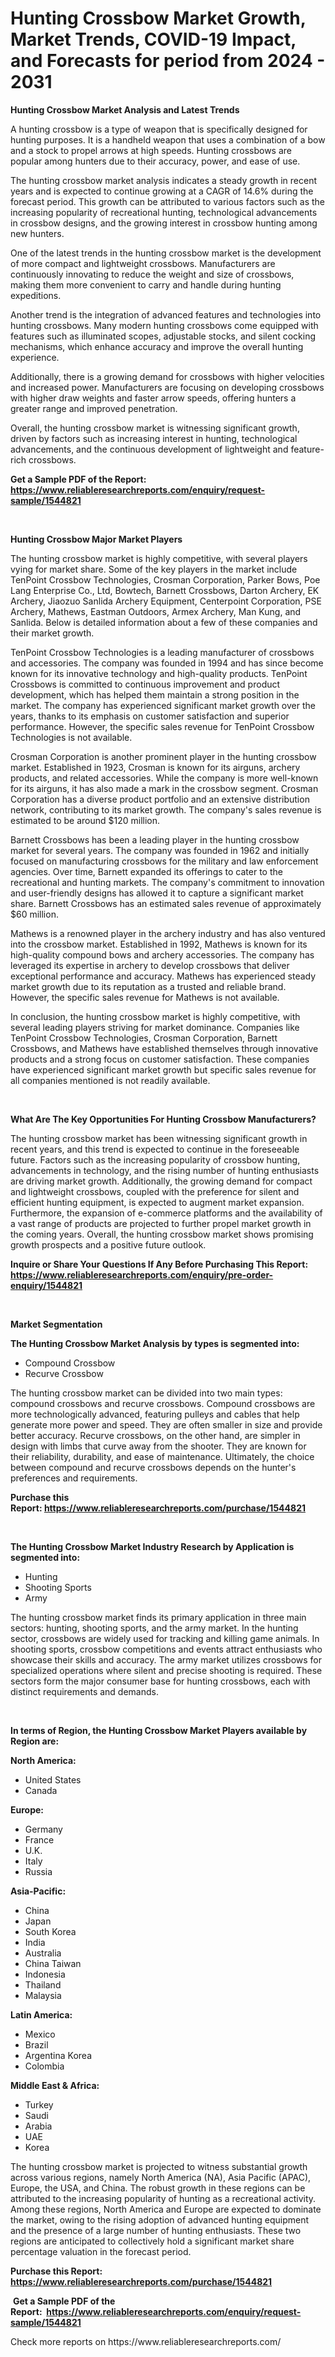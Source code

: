 <p><h1>Hunting Crossbow Market Growth, Market Trends, COVID-19 Impact, and Forecasts for period from 2024 - 2031</h1></p><p><strong>Hunting Crossbow Market Analysis and Latest Trends</strong></p>
<p><p>A hunting crossbow is a type of weapon that is specifically designed for hunting purposes. It is a handheld weapon that uses a combination of a bow and a stock to propel arrows at high speeds. Hunting crossbows are popular among hunters due to their accuracy, power, and ease of use.</p><p>The hunting crossbow market analysis indicates a steady growth in recent years and is expected to continue growing at a CAGR of 14.6% during the forecast period. This growth can be attributed to various factors such as the increasing popularity of recreational hunting, technological advancements in crossbow designs, and the growing interest in crossbow hunting among new hunters.</p><p>One of the latest trends in the hunting crossbow market is the development of more compact and lightweight crossbows. Manufacturers are continuously innovating to reduce the weight and size of crossbows, making them more convenient to carry and handle during hunting expeditions.</p><p>Another trend is the integration of advanced features and technologies into hunting crossbows. Many modern hunting crossbows come equipped with features such as illuminated scopes, adjustable stocks, and silent cocking mechanisms, which enhance accuracy and improve the overall hunting experience.</p><p>Additionally, there is a growing demand for crossbows with higher velocities and increased power. Manufacturers are focusing on developing crossbows with higher draw weights and faster arrow speeds, offering hunters a greater range and improved penetration.</p><p>Overall, the hunting crossbow market is witnessing significant growth, driven by factors such as increasing interest in hunting, technological advancements, and the continuous development of lightweight and feature-rich crossbows.</p></p>
<p><strong>Get a Sample PDF of the Report:&nbsp; <a href="https://www.reliableresearchreports.com/enquiry/request-sample/1544821">https://www.reliableresearchreports.com/enquiry/request-sample/1544821</a></strong></p>
<p>&nbsp;</p>
<p><strong>Hunting Crossbow Major Market Players</strong></p>
<p><p>The hunting crossbow market is highly competitive, with several players vying for market share. Some of the key players in the market include TenPoint Crossbow Technologies, Crosman Corporation, Parker Bows, Poe Lang Enterprise Co., Ltd, Bowtech, Barnett Crossbows, Darton Archery, EK Archery, Jiaozuo Sanlida Archery Equipment, Centerpoint Corporation, PSE Archery, Mathews, Eastman Outdoors, Armex Archery, Man Kung, and Sanlida. Below is detailed information about a few of these companies and their market growth.</p><p>TenPoint Crossbow Technologies is a leading manufacturer of crossbows and accessories. The company was founded in 1994 and has since become known for its innovative technology and high-quality products. TenPoint Crossbows is committed to continuous improvement and product development, which has helped them maintain a strong position in the market. The company has experienced significant market growth over the years, thanks to its emphasis on customer satisfaction and superior performance. However, the specific sales revenue for TenPoint Crossbow Technologies is not available.</p><p>Crosman Corporation is another prominent player in the hunting crossbow market. Established in 1923, Crosman is known for its airguns, archery products, and related accessories. While the company is more well-known for its airguns, it has also made a mark in the crossbow segment. Crosman Corporation has a diverse product portfolio and an extensive distribution network, contributing to its market growth. The company's sales revenue is estimated to be around $120 million.</p><p>Barnett Crossbows has been a leading player in the hunting crossbow market for several years. The company was founded in 1962 and initially focused on manufacturing crossbows for the military and law enforcement agencies. Over time, Barnett expanded its offerings to cater to the recreational and hunting markets. The company's commitment to innovation and user-friendly designs has allowed it to capture a significant market share. Barnett Crossbows has an estimated sales revenue of approximately $60 million.</p><p>Mathews is a renowned player in the archery industry and has also ventured into the crossbow market. Established in 1992, Mathews is known for its high-quality compound bows and archery accessories. The company has leveraged its expertise in archery to develop crossbows that deliver exceptional performance and accuracy. Mathews has experienced steady market growth due to its reputation as a trusted and reliable brand. However, the specific sales revenue for Mathews is not available.</p><p>In conclusion, the hunting crossbow market is highly competitive, with several leading players striving for market dominance. Companies like TenPoint Crossbow Technologies, Crosman Corporation, Barnett Crossbows, and Mathews have established themselves through innovative products and a strong focus on customer satisfaction. These companies have experienced significant market growth but specific sales revenue for all companies mentioned is not readily available.</p></p>
<p>&nbsp;</p>
<p><strong>What Are The Key Opportunities For Hunting Crossbow Manufacturers?</strong></p>
<p><p>The hunting crossbow market has been witnessing significant growth in recent years, and this trend is expected to continue in the foreseeable future. Factors such as the increasing popularity of crossbow hunting, advancements in technology, and the rising number of hunting enthusiasts are driving market growth. Additionally, the growing demand for compact and lightweight crossbows, coupled with the preference for silent and efficient hunting equipment, is expected to augment market expansion. Furthermore, the expansion of e-commerce platforms and the availability of a vast range of products are projected to further propel market growth in the coming years. Overall, the hunting crossbow market shows promising growth prospects and a positive future outlook.</p></p>
<p><strong>Inquire or Share Your Questions If Any Before Purchasing This Report: <a href="https://www.reliableresearchreports.com/enquiry/pre-order-enquiry/1544821">https://www.reliableresearchreports.com/enquiry/pre-order-enquiry/1544821</a></strong></p>
<p>&nbsp;</p>
<p><strong>Market Segmentation</strong></p>
<p><strong>The Hunting Crossbow Market Analysis by types is segmented into:</strong></p>
<p><ul><li>Compound Crossbow</li><li>Recurve Crossbow</li></ul></p>
<p><p>The hunting crossbow market can be divided into two main types: compound crossbows and recurve crossbows. Compound crossbows are more technologically advanced, featuring pulleys and cables that help generate more power and speed. They are often smaller in size and provide better accuracy. Recurve crossbows, on the other hand, are simpler in design with limbs that curve away from the shooter. They are known for their reliability, durability, and ease of maintenance. Ultimately, the choice between compound and recurve crossbows depends on the hunter's preferences and requirements.</p></p>
<p><strong>Purchase this Report:&nbsp;<a href="https://www.reliableresearchreports.com/purchase/1544821">https://www.reliableresearchreports.com/purchase/1544821</a></strong></p>
<p>&nbsp;</p>
<p><strong>The Hunting Crossbow Market Industry Research by Application is segmented into:</strong></p>
<p><ul><li>Hunting</li><li>Shooting Sports</li><li>Army</li></ul></p>
<p><p>The hunting crossbow market finds its primary application in three main sectors: hunting, shooting sports, and the army market. In the hunting sector, crossbows are widely used for tracking and killing game animals. In shooting sports, crossbow competitions and events attract enthusiasts who showcase their skills and accuracy. The army market utilizes crossbows for specialized operations where silent and precise shooting is required. These sectors form the major consumer base for hunting crossbows, each with distinct requirements and demands.</p></p>
<p>&nbsp;</p>
<p><strong>In terms of Region, the Hunting Crossbow Market Players available by Region are:</strong></p>
<p>
    <p> <strong> North America: </strong>
        <ul>
            <li>United States</li>
            <li>Canada</li>
        </ul>
        </p> 
    <p> <strong> Europe: </strong>
        <ul>
            <li>Germany</li>
            <li>France</li>
            <li>U.K.</li>
            <li>Italy</li>
            <li>Russia</li>
        </ul>
        </p> 
    <p> <strong> Asia-Pacific: </strong>
        <ul>
            <li>China</li>
            <li>Japan</li>
            <li>South Korea</li>
            <li>India</li>
            <li>Australia</li>
            <li>China Taiwan</li>
            <li>Indonesia</li>
            <li>Thailand</li>
            <li>Malaysia</li>
        </ul>
        </p> 
    <p> <strong> Latin America: </strong>
        <ul>
            <li>Mexico</li>
            <li>Brazil</li>
            <li>Argentina Korea</li>
            <li>Colombia</li>
        </ul>
        </p> 
    <p> <strong> Middle East & Africa: </strong>
        <ul>
            <li>Turkey</li>
            <li>Saudi</li>
            <li>Arabia</li>
            <li>UAE</li>
            <li>Korea</li>
        </ul>
    </p>
    </p>
<p><p>The hunting crossbow market is projected to witness substantial growth across various regions, namely North America (NA), Asia Pacific (APAC), Europe, the USA, and China. The robust growth in these regions can be attributed to the increasing popularity of hunting as a recreational activity. Among these regions, North America and Europe are expected to dominate the market, owing to the rising adoption of advanced hunting equipment and the presence of a large number of hunting enthusiasts. These two regions are anticipated to collectively hold a significant market share percentage valuation in the forecast period.</p></p>
<p><strong>Purchase this Report: <a href="https://www.reliableresearchreports.com/purchase/1544821">https://www.reliableresearchreports.com/purchase/1544821</a></strong></p>
<p>&nbsp;<strong>Get a Sample PDF of the Report:&nbsp;&nbsp;<a href="https://www.reliableresearchreports.com/enquiry/request-sample/1544821">https://www.reliableresearchreports.com/enquiry/request-sample/1544821</a></strong></p>
<p><strong></strong></p>
<p>Check more reports on https://www.reliableresearchreports.com/</p>